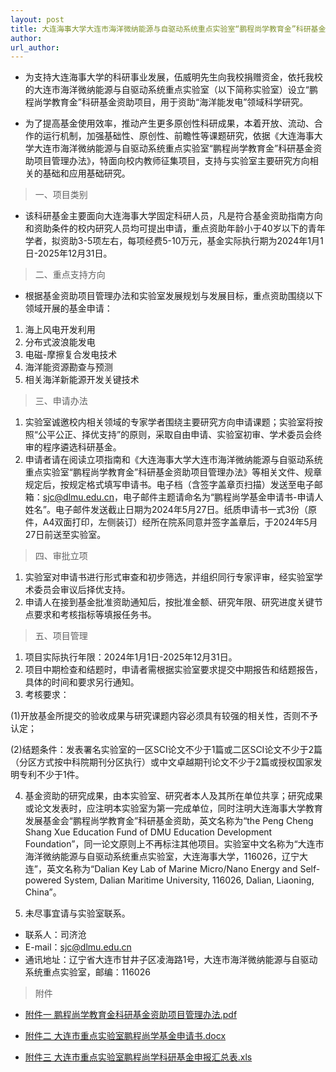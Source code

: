 ```yaml
---
layout: post
title: 大连海事大学大连市海洋微纳能源与自驱动系统重点实验室“鹏程尚学教育金”科研基金申请通知
author: 
url_author: 
---
```


- 为支持大连海事大学的科研事业发展，伍威明先生向我校捐赠资金，依托我校的大连市海洋微纳能源与自驱动系统重点实验室（以下简称实验室）设立“鹏程尚学教育金”科研基金资助项目，用于资助“海洋能发电”领域科学研究。

- 为了提高基金使用效率，推动产生更多原创性科研成果，本着开放、流动、合作的运行机制，加强基础性、原创性、前瞻性等课题研究，依据《大连海事大学大连市海洋微纳能源与自驱动系统重点实验室“鹏程尚学教育金”科研基金资助项目管理办法》，特面向校内教师征集项目，支持与实验室主要研究方向相关的基础和应用基础研究。

> 一、项目类别

- 该科研基金主要面向大连海事大学固定科研人员，凡是符合基金资助指南方向和资助条件的校内研究人员均可提出申请，重点资助年龄小于40岁以下的青年学者，拟资助3-5项左右，每项经费5-10万元，基金实际执行期为2024年1月1日-2025年12月31日。

> 二、重点支持方向

- 根据基金资助项目管理办法和实验室发展规划与发展目标，重点资助围绕以下领域开展的基金申请：

1. 海上风电开发利用
2. 分布式波浪能发电
3. 电磁-摩擦复合发电技术
4. 海洋能资源勘查与预测
5. 相关海洋新能源开发关键技术

> 三、申请办法

1. 实验室诚邀校内相关领域的专家学者围绕主要研究方向申请课题；实验室将按照“公平公正、择优支持”的原则，采取自由申请、实验室初审、学术委员会终审的程序遴选科研基金。
2. 申请者请在阅读立项指南和《大连海事大学大连市海洋微纳能源与自驱动系统重点实验室“鹏程尚学教育金”科研基金资助项目管理办法》等相关文件、规章规定后，按规定格式填写申请书。电子档（含签字盖章页扫描）发送至电子邮箱：sjc@dlmu.edu.cn，电子邮件主题请命名为“鹏程尚学基金申请书-申请人姓名”。电子邮件发送截止日期为2024年5月27日。纸质申请书一式3份（原件，A4双面打印，左侧装订）经所在院系同意并签字盖章后，于2024年5月27日前送至实验室。

> 四、审批立项

1. 实验室对申请书进行形式审查和初步筛选，并组织同行专家评审，经实验室学术委员会审议后择优支持。
2. 申请人在接到基金批准资助通知后，按批准金额、研究年限、研究进度关键节点要求和考核指标等填报任务书。

> 五、项目管理

1. 项目实际执行年限：2024年1月1日-2025年12月31日。
2. 项目中期检查和结题时，申请者需根据实验室要求提交中期报告和结题报告，具体的时间和要求另行通知。
3. 考核要求：

(1)开放基金所提交的验收成果与研究课题内容必须具有较强的相关性，否则不予认定；

(2)结题条件：发表署名实验室的一区SCI论文不少于1篇或二区SCI论文不少于2篇（分区方式按中科院期刊分区执行）或中文卓越期刊论文不少于2篇或授权国家发明专利不少于1件。

4. 基金资助的研究成果，由本实验室、研究者本人及其所在单位共享；研究成果或论文发表时，应注明本实验室为第一完成单位，同时注明大连海事大学教育发展基金会“鹏程尚学教育金”科研基金资助，英文名称为“the Peng Cheng Shang Xue Education Fund of DMU Education Development Foundation”，同一论文原则上不再标注其他项目。实验室中文名称为“大连市海洋微纳能源与自驱动系统重点实验室，大连海事大学，116026，辽宁大连”，英文名称为“Dalian Key Lab of Marine Micro/Nano Energy and Self-powered System, Dalian Maritime University, 116026, Dalian, Liaoning, China”。

5. 未尽事宜请与实验室联系。

- 联系人：司济沧
- E-mail：sjc@dlmu.edu.cn
- 通讯地址：辽宁省大连市甘井子区凌海路1号，大连市海洋微纳能源与自驱动系统重点实验室，邮编：116026

> 附件

- [附件一 鹏程尚学教育金科研基金资助项目管理办法.pdf](/pdfs/pcsx_fj1.pdf)

- [附件二 大连市重点实验室鹏程尚学基金申请书.docx](/pdfs/pcsx_fj2.docx)

- [附件三 大连市重点实验室鹏程尚学科研基金申报汇总表.xls](/pdfs/pcsx_fj3.xls)
